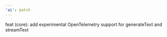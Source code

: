 ```yaml
---
'ai': patch
---
```


feat (core): add experimental OpenTelemetry support for generateText and streamText
